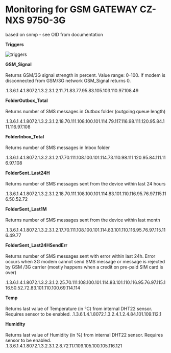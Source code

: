 # Monitoring for GSM GATEWAY CZ-NXS 9750-3G

based on snmp - see OID from documentation

**Triggers**

![triggers](https://user-images.githubusercontent.com/52492965/62545415-f26bcb80-b861-11e9-980e-3077c5c2a283.PNG)


**GSM_Signal** \
\
Returns GSM/3G signal strength in percent. Value range: 0-100. If modem is disconnected from GSM/3G network GSM_Signal returns 0.

.1.3.6.1.4.1.8072.1.3.2.3.1.2.11.71.83.77.95.83.105.103.110.97.108.49

**FolderOutbox_Total** \
\
Returns number of SMS messages in Outbox folder (outgoing queue length)

.1.3.6.1.4.1.8072.1.3.2.3.1.2.18.70.111.108.100.101.114.79.117.116.98.111.120.95.84.111.116.97.108 

**FolderInbox_Total** \
\
Returns number of SMS messages in Inbox folder 

.1.3.6.1.4.1.8072.1.3.2.3.1.2.17.70.111.108.100.101.114.73.110.98.111.120.95.84.111.116.97.108

**FolderSent_Last24H** \
\
Returns number of SMS messages sent from the device within last 24 hours

.1.3.6.1.4.1.8072.1.3.2.3.1.2.18.70.111.108.100.101.114.83.101.110.116.95.76.97.115.116.50.52.72 

**FolderSent_Last1M** \
\
Returns number of SMS messages sent from the device within last month 

.1.3.6.1.4.1.8072.1.3.2.3.1.2.17.70.111.108.100.101.114.83.101.110.116.95.76.97.115.116.49.77

**FolderSent_Last24HSendErr** \
\
Returns number of SMS messages sent with error within last 24h. Error occurs when 3G modem cannot send SMS message or message is rejected by GSM /3G carrier (mostly happens when a credit on pre-paid SIM card is over)

.1.3.6.1.4.1.8072.1.3.2.3.1.2.25.70.111.108.100.101.114.83.101.110.116.95.76.97.115.116.50.52.72.83.101.110.100.69.114.114

**Temp**\
\
Returns last value of Temperature (in °C) from internal DHT22 sensor. Requires sensor to be enabled. .1.3.6.1.4.1.8072.1.3.2.4.1.2.4.84.101.109.112.1

**Humidity** \
\
Returns last value of Humidity (in %) from internal DHT22 sensor. Requires sensor to be enabled.
.1.3.6.1.4.1.8072.1.3.2.3.1.2.8.72.117.109.105.100.105.116.121
